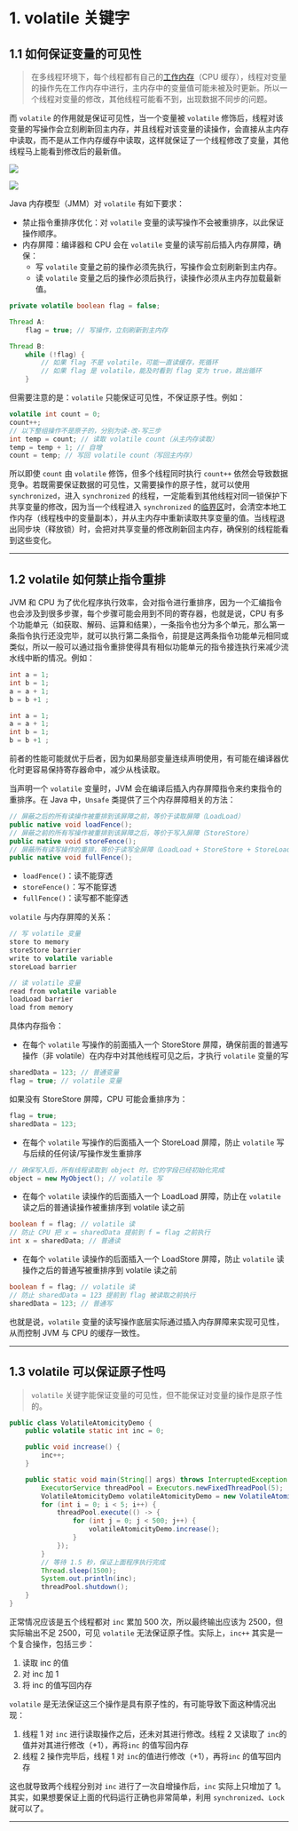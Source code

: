 
# 1. volatile 关键字

## 1.1 如何保证变量的可见性

>在多线程环境下，每个线程都有自己的[工作内存](多线程.md#11.2.1%20两个内存)（CPU 缓存），线程对变量的操作先在工作内存中进行，主内存中的变量值可能未被及时更新。所以一个线程对变量的修改，其他线程可能看不到，出现数据不同步的问题。

而 `volatile` 的作用就是保证可见性，当一个变量被 `volatile` 修饰后，线程对该变量的写操作会立刻刷新回主内存，并且线程对该变量的读操作，会直接从主内存中读取，而不是从工作内存缓存中读取，这样就保证了一个线程修改了变量，其他线程马上能看到修改后的最新值。

![](images/Java并发常见面试题总结（中）/b3022fe945455236b39bae092b0a06c2_720.png)

![](images/Java并发常见面试题总结（中）/29d9f0eb06dc71c89d140e323edca9eb.png)

Java 内存模型（JMM）对 `volatile` 有如下要求：

- 禁止指令重排序优化：对 `volatile` 变量的读写操作不会被重排序，以此保证操作顺序。
- 内存屏障：编译器和 CPU 会在 `volatile` 变量的读写前后插入内存屏障，确保：
    - 写 `volatile` 变量之前的操作必须先执行，写操作会立刻刷新到主内存。
    - 读 `volatile` 变量之后的操作必须后执行，读操作必须从主内存加载最新值。

```java
private volatile boolean flag = false;

Thread A:
    flag = true; // 写操作，立刻刷新到主内存

Thread B:
    while (!flag) {
        // 如果 flag 不是 volatile，可能一直读缓存，死循环
        // 如果 flag 是 volatile，能及时看到 flag 变为 true，跳出循环
    }
```

但需要注意的是：`volatile` 只能保证可见性，不保证原子性。例如：

```java
volatile int count = 0;
count++;
// 以下整组操作不是原子的，分别为读-改-写三步
int temp = count; // 读取 volatile count（从主内存读取）  
temp = temp + 1; // 自增
count = temp; // 写回 volatile count（写回主内存）
```

所以即使 `count` 由 `volatile` 修饰，但多个线程同时执行 `count++` 依然会导致数据竞争。若既需要保证数据的可见性，又需要操作的原子性，就可以使用 `synchronized`，进入 `synchronized` 的线程，一定能看到其他线程对同一锁保护下共享变量的修改，因为当一个线程进入 `synchronized` 的[临界区](多线程.md#12.%20synchronized)时，会清空本地工作内存（线程栈中的变量副本），并从主内存中重新读取共享变量的值。当线程退出同步块（释放锁）时，会把对共享变量的修改刷新回主内存，确保别的线程能看到这些变化。

****
## 1.2 volatile 如何禁止指令重排

JVM 和 CPU 为了优化程序执行效率，会对指令进行重排序，因为一个汇编指令也会涉及到很多步骤，每个步骤可能会用到不同的寄存器，也就是说，CPU 有多个功能单元（如获取、解码、运算和结果），一条指令也分为多个单元，那么第一条指令执行还没完毕，就可以执行第二条指令，前提是这两条指令功能单元相同或类似，所以一般可以通过指令重排使得具有相似功能单元的指令接连执行来减少流水线中断的情况。例如：

```java
int a = 1;
int b = 1;
a = a + 1;
b = b +1 ;
```

```java
int a = 1;
a = a + 1;
int b = 1;
b = b +1 ;
```

前者的性能可能就优于后者，因为如果局部变量连续声明使用，有可能在编译器优化时更容易保持寄存器命中，减少从栈读取。

当声明一个 `volatile` 变量时，JVM 会在编译后插入内存屏障指令来约束指令的重排序。在 Java 中，`Unsafe` 类提供了三个内存屏障相关的方法：

```java
// 屏蔽之后的所有读操作被重排到该屏障之前，等价于读取屏障（LoadLoad）
public native void loadFence();
// 屏蔽之前的所有写操作被重排到该屏障之后，等价于写入屏障（StoreStore）
public native void storeFence();
// 屏蔽所有读写操作的重排，等价于读写全屏障（LoadLoad + StoreStore + StoreLoad）
public native void fullFence();
```

- `loadFence()`：读不能穿透
- `storeFence()`：写不能穿透
- `fullFence()`：读写都不能穿透

`volatile` 与内存屏障的关系：

```java
// 写 volatile 变量
store to memory
storeStore barrier
write to volatile variable
storeLoad barrier

// 读 volatile 变量
read from volatile variable
loadLoad barrier
load from memory
```

具体内存指令：

- 在每个 `volatile` 写操作的前面插入一个 StoreStore 屏障，确保前面的普通写操作（非 volatile）在内存中对其他线程可见之后，才执行 `volatile` 变量的写

```java
sharedData = 123; // 普通变量
flag = true; // volatile 变量
```

如果没有 StoreStore 屏障，CPU 可能会重排序为：

```java
flag = true;
sharedData = 123;
```

- 在每个 `volatile` 写操作的后面插入一个 StoreLoad 屏障，防止 `volatile` 写与后续的任何读/写操作发生重排序

```java
// 确保写入后，所有线程读取到 object 时，它的字段已经初始化完成
object = new MyObject(); // volatile 写
```

- 在每个 `volatile` 读操作的后面插入一个 LoadLoad 屏障，防止在 `volatile` 读之后的普通读操作被重排序到 volatile 读之前

```java
boolean f = flag; // volatile 读
// 防止 CPU 把 x = sharedData 提前到 f = flag 之前执行
int x = sharedData; // 普通读
```

- 在每个 `volatile` 读操作的后面插入一个 LoadStore 屏障，防止 `volatile` 读操作之后的普通写被重排序到 volatile 读之前

```java
boolean f = flag; // volatile 读
// 防止 sharedData = 123 提前到 flag 被读取之前执行
sharedData = 123; // 普通写
```

也就是说，`volatile` 变量的读写操作底层实际通过插入内存屏障来实现可见性，从而控制 JVM 与 CPU 的缓存一致性。

****
## 1.3 volatile 可以保证原子性吗

>`volatile` 关键字能保证变量的可见性，但不能保证对变量的操作是原子性的。

```java
public class VolatileAtomicityDemo {
    public volatile static int inc = 0;

    public void increase() {
        inc++;
    }

    public static void main(String[] args) throws InterruptedException {
        ExecutorService threadPool = Executors.newFixedThreadPool(5);
        VolatileAtomicityDemo volatileAtomicityDemo = new VolatileAtomicityDemo();
        for (int i = 0; i < 5; i++) {
            threadPool.execute(() -> {
                for (int j = 0; j < 500; j++) {
                    volatileAtomicityDemo.increase();
                }
            });
        }
        // 等待 1.5 秒，保证上面程序执行完成
        Thread.sleep(1500);
        System.out.println(inc);
        threadPool.shutdown();
    }
}
```

正常情况应该是五个线程都对 `inc` 累加 500 次，所以最终输出应该为 2500，但实际输出不足 2500，可见 `volatile` 无法保证原子性。实际上，`inc++` 其实是一个复合操作，包括三步：

1. 读取 inc 的值
2. 对 inc 加 1
3. 将 inc 的值写回内存

`volatile` 是无法保证这三个操作是具有原子性的，有可能导致下面这种情况出现：

1. 线程 1 对 `inc` 进行读取操作之后，还未对其进行修改。线程 2 又读取了 `inc`的值并对其进行修改（+1），再将`inc` 的值写回内存
2. 线程 2 操作完毕后，线程 1 对 `inc`的值进行修改（+1），再将`inc` 的值写回内存

这也就导致两个线程分别对 `inc` 进行了一次自增操作后，`inc` 实际上只增加了 1。其实，如果想要保证上面的代码运行正确也非常简单，利用 `synchronized`、`Lock` 就可以了。

****

